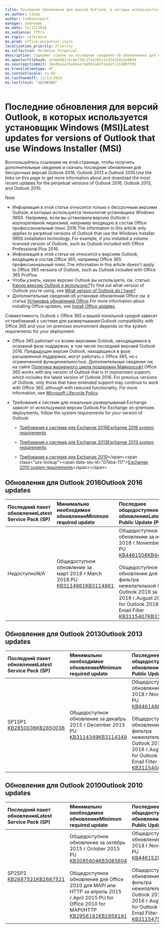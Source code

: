 ```yaml
---
title: Последние обновления для версий Outlook, в которых используется установщик Windows (MSI)
ms.author: timda
author: TimDavenport
manager: andrewmo
ms.date: 11/13/2018
ms.audience: ITPro
ms.topic: reference
ms.prod: office-perpetual-itpro
localization_priority: Priority
ms.collection: RelNotes_Perpetual
description: Содержит ссылки на последние сведения об обновлениях для бессрочных версий Outlook 2016, Outlook 2013 и Outlook 2010 для ИТ-специалистов
ms.openlocfilehash: ac904d82c5c8e728c1fa1103c5cd241592de90dd
ms.sourcegitcommit: 16edba1a25e04ae704903a63fcedefc31400ff05
ms.translationtype: HT
ms.contentlocale: ru-RU
ms.lasthandoff: 11/13/2018
ms.locfileid: "26296569"
---
```

# <a name="latest-updates-for-versions-of-outlook-that-use-windows-installer-msi"></a><span data-ttu-id="07eba-103">Последние обновления для версий Outlook, в которых используется установщик Windows (MSI)</span><span class="sxs-lookup"><span data-stu-id="07eba-103">Latest updates for versions of Outlook that use Windows Installer (MSI)</span></span>

<span data-ttu-id="07eba-104">Воспользуйтесь ссылками на этой странице, чтобы получить дополнительные сведения и скачать последние обновления для бессрочных версий Outlook 2016, Outlook 2013 и Outlook 2010.</span><span class="sxs-lookup"><span data-stu-id="07eba-104">Use the links on this page to get more information about and download the most recent updates for the perpetual versions of Outlook 2016, Outlook 2013, and Outlook 2010.</span></span>
  
> [!NOTE]
> - <span data-ttu-id="07eba-p101">Информация в этой статье относится только к бессрочным версиям Outlook, в которых используется технология установщика Windows (MSI). Например, если вы установили версию Outlook с корпоративной лицензией, например входящую в состав Office профессиональный плюс 2016.</span><span class="sxs-lookup"><span data-stu-id="07eba-p101">The information in this article only applies to perpetual versions of Outlook that use the Windows Installer (MSI) installation technology. For example, if you installed a volume licensed version of Outlook, such as Outlook included with Office Professional Plus 2016.</span></span>
> - <span data-ttu-id="07eba-107">Информация в этой статье не относится к версиям Outlook, входящим в состав Office 365, например Office 365 профессиональный плюс.</span><span class="sxs-lookup"><span data-stu-id="07eba-107">The information in this article doesn't apply to Office 365 versions of Outlook, such as Outlook included with Office 365 ProPlus.</span></span>
> - <span data-ttu-id="07eba-108">Чтобы узнать, какую версию Outlook вы используете, см. статью [Какую версию Outlook я использую?](https://support.office.com/article/b3a9568c-edb5-42b9-9825-d48d82b2257c)</span><span class="sxs-lookup"><span data-stu-id="07eba-108">To find out what version of Outlook you're using, see [What version of Outlook do I have?](https://support.office.com/article/b3a9568c-edb5-42b9-9825-d48d82b2257c)</span></span>
> - <span data-ttu-id="07eba-109">Дополнительные сведения об установке обновлений Office см. в статье [Установка обновлений Office](https://support.office.com/article/2ab296f3-7f03-43a2-8e50-46de917611c5).</span><span class="sxs-lookup"><span data-stu-id="07eba-109">For more information about installing Office updates, see [Install Office updates](https://support.office.com/article/2ab296f3-7f03-43a2-8e50-46de917611c5).</span></span> 
  
<span data-ttu-id="07eba-110">Совместимость Outlook с Office 365 и вашей локальной средой зависит от требований к системе для развертывания:</span><span class="sxs-lookup"><span data-stu-id="07eba-110">Outlook compatibility with Office 365 and your on-premises environment depends on the system requirements for your deployment:</span></span>
  
- <span data-ttu-id="07eba-p102">Office 365 работает со всеми версиями Outlook, находящимися в основной фазе поддержки, в том числе последней версией Outlook 2016. Предыдущие версии Outlook, находящиеся в фазе расширенной поддержки, могут работать с Office 365, но с ограниченной функциональностью. Дополнительные сведения см. на сайте [Политика жизненного цикла поддержки Майкрософт](https://support.microsoft.com/lifecycle).</span><span class="sxs-lookup"><span data-stu-id="07eba-p102">Office 365 works with any version of Outlook that is in mainstream support, which includes the latest version of Outlook 2016. For previous versions of Outlook, only those that have extended support may continue to work with Office 365, although with reduced functionality. For more information, see [Microsoft Lifecycle Policy](https://support.microsoft.com/lifecycle).</span></span>
    
- <span data-ttu-id="07eba-114">Требования к системе для локальных развертываний Exchange зависят от используемой версии Outlook.</span><span class="sxs-lookup"><span data-stu-id="07eba-114">For Exchange on-premises deployments, follow the system requirements for your version of Outlook:</span></span>
    
  - [<span data-ttu-id="07eba-115">Требования к системе для Exchange 2016</span><span class="sxs-lookup"><span data-stu-id="07eba-115">Exchange 2016 system requirements</span></span>](https://docs.microsoft.com/Exchange/plan-and-deploy/system-requirements)
    
  - [<span data-ttu-id="07eba-116">Требования к системе для Exchange 2013</span><span class="sxs-lookup"><span data-stu-id="07eba-116">Exchange 2013 system requirements</span></span>](https://docs.microsoft.com/exchange/exchange-2013-system-requirements-exchange-2013-help)
    
  - <span data-ttu-id="07eba-117">[Требования к системе для Exchange 2010](https://docs.microsoft.com/previous-versions/office/exchange-server-2010/aa996719(v=exchg.141))</span><span class="sxs-lookup"><span data-stu-id="07eba-117">[Exchange 2010 system requirements](https://docs.microsoft.com/previous-versions/office/exchange-server-2010/aa996719(v=exchg.141))</span></span>

   
## <a name="outlook-2016-updates"></a><span data-ttu-id="07eba-118">Обновления для Outlook 2016</span><span class="sxs-lookup"><span data-stu-id="07eba-118">Outlook 2016 updates</span></span>

|<span data-ttu-id="07eba-119">**Последний пакет обновления**</span><span class="sxs-lookup"><span data-stu-id="07eba-119">**Latest Service Pack (SP)**</span></span>|<span data-ttu-id="07eba-120">**Минимально необходимое обновление**</span><span class="sxs-lookup"><span data-stu-id="07eba-120">**Minimum required update**</span></span>|<span data-ttu-id="07eba-121">**Последнее общедоступное обновление**</span><span class="sxs-lookup"><span data-stu-id="07eba-121">**Latest Public Update (PU)**</span></span>|
|:-----|:-----|:-----|
|<span data-ttu-id="07eba-122">Недоступно</span><span class="sxs-lookup"><span data-stu-id="07eba-122">N/A</span></span>  <br/> |<span data-ttu-id="07eba-123">Общедоступное обновление за март 2016 г.</span><span class="sxs-lookup"><span data-stu-id="07eba-123">March 2016 PU</span></span> <br/>[<span data-ttu-id="07eba-124">KB3114861</span><span class="sxs-lookup"><span data-stu-id="07eba-124">KB3114861</span></span>](https://support.microsoft.com/help/3114861) <br/> |<span data-ttu-id="07eba-125">Общедоступное обновление за ноябрь 2018 г.</span><span class="sxs-lookup"><span data-stu-id="07eba-125">November 2018 PU</span></span> <br/>[<span data-ttu-id="07eba-126">KB4461506</span><span class="sxs-lookup"><span data-stu-id="07eba-126">KB4461506</span></span>](https://support.microsoft.com/help/4461506) <br/><br/> <span data-ttu-id="07eba-127">Общедоступное обновление для фильтра нежелательной почты Outlook 2016 за август 2016 г.</span><span class="sxs-lookup"><span data-stu-id="07eba-127">August 2016 PU for Outlook 2016 Junk Email Filter</span></span>  <br/>[<span data-ttu-id="07eba-128">KB3115407</span><span class="sxs-lookup"><span data-stu-id="07eba-128">KB3115407</span></span>](https://support.microsoft.com/help/3115407) <br/> |
   
## <a name="outlook-2013-updates"></a><span data-ttu-id="07eba-129">Обновления для Outlook 2013</span><span class="sxs-lookup"><span data-stu-id="07eba-129">Outlook 2013 updates</span></span>

|<span data-ttu-id="07eba-130">**Последний пакет обновления**</span><span class="sxs-lookup"><span data-stu-id="07eba-130">**Latest Service Pack (SP)**</span></span>|<span data-ttu-id="07eba-131">**Минимально необходимое обновление**</span><span class="sxs-lookup"><span data-stu-id="07eba-131">**Minimum required update**</span></span>|<span data-ttu-id="07eba-132">**Последнее общедоступное обновление**</span><span class="sxs-lookup"><span data-stu-id="07eba-132">**Latest Public Update (PU)**</span></span>|
|:-----|:-----|:-----|
|<span data-ttu-id="07eba-133">SP1</span><span class="sxs-lookup"><span data-stu-id="07eba-133">SP1</span></span>  <br/>[<span data-ttu-id="07eba-134">KB2850036</span><span class="sxs-lookup"><span data-stu-id="07eba-134">KB2850036</span></span>](https://go.microsoft.com/fwlink/p/?LinkId=512538) <br/> |<span data-ttu-id="07eba-135">Общедоступное обновление за декабрь 2015 г.</span><span class="sxs-lookup"><span data-stu-id="07eba-135">December 2015 PU</span></span> <br/>[<span data-ttu-id="07eba-136">KB3114349</span><span class="sxs-lookup"><span data-stu-id="07eba-136">KB3114349</span></span>](https://support.microsoft.com/kb/3114349) <br/> |<span data-ttu-id="07eba-137">Общедоступное обновление за ноябрь 2018 г.</span><span class="sxs-lookup"><span data-stu-id="07eba-137">November 2018 PU</span></span> <br/>[<span data-ttu-id="07eba-138">KB4461486</span><span class="sxs-lookup"><span data-stu-id="07eba-138">KB4461486</span></span>](https://support.microsoft.com/help/4461486) <br/><br/>  <span data-ttu-id="07eba-139">Общедоступное обновление для фильтра нежелательной почты Outlook 2013 за август 2016 г.</span><span class="sxs-lookup"><span data-stu-id="07eba-139">August 2016 PU for Outlook 2013 Junk Email Filter</span></span> <br/> [<span data-ttu-id="07eba-140">KB3115404</span><span class="sxs-lookup"><span data-stu-id="07eba-140">KB3115404</span></span>](https://support.microsoft.com/kb/3115404) <br/> |
   
## <a name="outlook-2010-updates"></a><span data-ttu-id="07eba-141">Обновления для Outlook 2010</span><span class="sxs-lookup"><span data-stu-id="07eba-141">Outlook 2010 updates</span></span>

|<span data-ttu-id="07eba-142">**Последний пакет обновления**</span><span class="sxs-lookup"><span data-stu-id="07eba-142">**Latest Service Pack (SP)**</span></span>|<span data-ttu-id="07eba-143">**Минимально необходимое обновление**</span><span class="sxs-lookup"><span data-stu-id="07eba-143">**Minimum required update**</span></span>|<span data-ttu-id="07eba-144">**Последнее общедоступное обновление**</span><span class="sxs-lookup"><span data-stu-id="07eba-144">**Latest Public Update (PU)**</span></span>|
|:-----|:-----|:-----|
|<span data-ttu-id="07eba-145">SP2</span><span class="sxs-lookup"><span data-stu-id="07eba-145">SP2</span></span> <br/>[<span data-ttu-id="07eba-146">KB2687521</span><span class="sxs-lookup"><span data-stu-id="07eba-146">KB2687521</span></span>](https://go.microsoft.com/fwlink/p/?LinkId=512542) <br/> |<span data-ttu-id="07eba-147">Общедоступное обновление за октябрь 2015 г.</span><span class="sxs-lookup"><span data-stu-id="07eba-147">October 2015 PU</span></span> <br/> [<span data-ttu-id="07eba-148">KB3085604</span><span class="sxs-lookup"><span data-stu-id="07eba-148">KB3085604</span></span>](https://support.microsoft.com/kb/3085604) <br/><br/>  <span data-ttu-id="07eba-149">Общедоступное обновление для Office 2010 для MAPI или HTTP за апрель 2015 г.</span><span class="sxs-lookup"><span data-stu-id="07eba-149">April 2015 PU for Office 2010 for MAPI/HTTP</span></span> <br/> [<span data-ttu-id="07eba-150">KB2956191</span><span class="sxs-lookup"><span data-stu-id="07eba-150">KB2956191</span></span>](https://support.microsoft.com/ru-RU/help/2956191/april-14-2015-update-for-office-2010-kb2956191) <br/> |<span data-ttu-id="07eba-151">Общедоступное обновление за ноябрь 2018 г.</span><span class="sxs-lookup"><span data-stu-id="07eba-151">November 2018 PU</span></span> <br/>[<span data-ttu-id="07eba-152">KB4461529</span><span class="sxs-lookup"><span data-stu-id="07eba-152">KB4461529</span></span>](https://support.microsoft.com/help/4461529) <br/><br/>  <span data-ttu-id="07eba-153">Общедоступное обновление для фильтра нежелательной почты Outlook 2010 за август 2016 г.</span><span class="sxs-lookup"><span data-stu-id="07eba-153">August 2016 PU for Outlook 2010 Junk Email Filter</span></span> <br/> [<span data-ttu-id="07eba-154">KB3115475</span><span class="sxs-lookup"><span data-stu-id="07eba-154">KB3115475</span></span>](https://support.microsoft.com/kb/3115475) <br/> |
   

